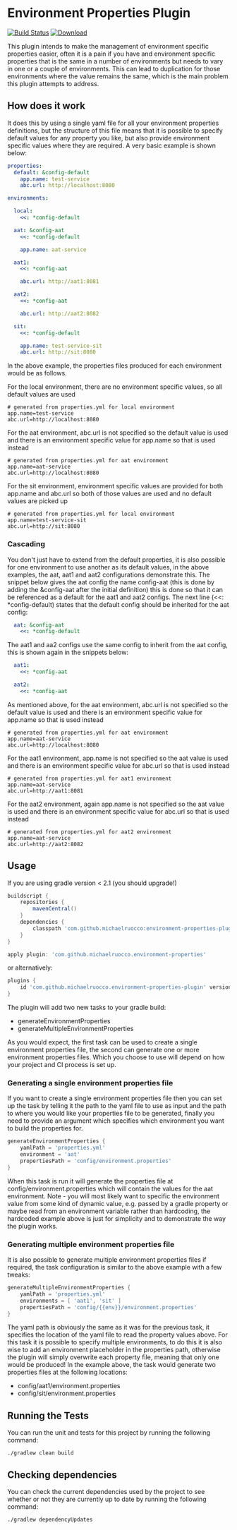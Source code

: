 # Environment Properties Plugin

[![Build Status](https://travis-ci.org/michaelruocco/environment-properties-plugin.svg?branch=master)](https://travis-ci.org/michaelruocco/environment-properties-plugin)
[![Download](https://api.bintray.com/packages/michaelruocco/maven/environment-properties-plugin/images/download.svg) ](https://bintray.com/michaelruocco/maven/environment-properties-plugin/_latestVersion)

This plugin intends to make the management of environment specific properties easier, often it is a pain if you have
and environment specific properties that is the same in a number of environments but needs to vary in one or a couple
of environments. This can lead to duplication for those environments where the value remains the same, which is the
main problem this plugin attempts to address.

## How does it work

It does this by using a single yaml file for all your environment properties definitions, but the structure of this file
means that it is possible to specify default values for any property you like, but also provide environment specific
values where they are required. A very basic example is shown below:

```yaml
properties:
  default: &config-default
    app.name: test-service
    abc.url: http://localhost:8080

environments:

  local:
    <<: *config-default

  aat: &config-aat
    <<: *config-default

    app.name: aat-service

  aat1:
    <<: *config-aat

    abc.url: http://aat1:8081

  aat2:
    <<: *config-aat

    abc.url: http://aat2:8082

  sit:
    <<: *config-default

    app.name: test-service-sit
    abc.url: http://sit:8080
```

In the above example, the properties files produced for each environment would be as
follows.

For the local environment, there are no environment specific values, so all default
values are used

```properties
# generated from properties.yml for local environment
app.name=test-service
abc.url=http://localhost:8080
```

For the aat environment, abc.url is not specified so the default value is used and
there is an environment specific value for app.name so that is used instead

```properties
# generated from properties.yml for aat environment
app.name=aat-service
abc.url=http://localhost:8080
```

For the sit environment, environment specific values are provided for both app.name and
abc.url so both of those values are used and no default values are picked up

```properties
# generated from properties.yml for local environment
app.name=test-service-sit
abc.url=http://sit:8080
```

### Cascading

You don't just have to extend from the default properties, it is also possible for one
environment to use another as its default values, in the above examples, the aat, aat1
and aat2 configurations demonstrate this. The snippet below gives the aat config the name
config-aat (this is done by adding the &config-aat after the initial definition) this is
done so that it can be referenced as a default for the aat1 and aat2 configs. The next
line (<<: *config-default) states that the default config should be inherited for the 
aat config:

```yaml
  aat: &config-aat
    <<: *config-default
```

The aat1 and aa2 configs use the same config to inherit from the aat config, this is
shown again in the snippets below:

```yaml
  aat1:
    <<: *config-aat
```

```yaml
  aat2:
    <<: *config-aat
```

As mentioned above, for the aat environment, abc.url is not specified so the default value is used and
there is an environment specific value for app.name so that is used instead

```properties
# generated from properties.yml for aat environment
app.name=aat-service
abc.url=http://localhost:8080
```

For the aat1 environment, app.name is not specified so the aat value is used and
there is an environment specific value for abc.url so that is used instead

```properties
# generated from properties.yml for aat1 environment
app.name=aat-service
abc.url=http://aat1:8081
```

For the aat2 environment, again app.name is not specified so the aat value is used and
there is an environment specific value for abc.url so that is used instead

```properties
# generated from properties.yml for aat2 environment
app.name=aat-service
abc.url=http://aat2:8082
```

## Usage

If you are using gradle version < 2.1 (you should upgrade!)

```gradle
buildscript {
    repositories {
        mavenCentral()
    }
    dependencies {
        classpath 'com.github.michaelruocco:environment-properties-plugin:0.1.0'
    }
}

apply plugin: 'com.github.michaelruocco.environment-properties'
```

or alternatively:

```gradle
plugins {
    id 'com.github.michaelruocco.environment-properties-plugin' version '0.1.0'
}
```

The plugin will add two new tasks to your gradle build:

* generateEnvironmentProperties
* generateMultipleEnvironmentProperties

As you would expect, the first task can be used to create a single environment
properties file, the second can generate one or more environment properties files.
Which you choose to use will depend on how your project and CI process is set up.

### Generating a single environment properties file

If you want to create a single environment properties file then you can set up the
task by telling it the path to the yaml file to use as input and the path to where
you would like your properties file to be generated, finally you need to provide an
argument which specifies which environment you want to build the properties for.

```gradle
generateEnvironmentProperties {
    yamlPath = 'properties.yml'
    environment = 'aat'
    propertiesPath = 'config/environment.properties'
}
```

When this task is run it will generate the properties file at config/environment.properties
which will contain the values for the aat environment. Note - you will most likely want to
specific the environment value from some kind of dynamic value, e.g. passed by a gradle property
or maybe read from an environment variable rather than hardcoding, the hardcoded example above
is just for simplicity and to demonstrate the way the plugin works.

### Generating multiple environment properties file

It is also possible to generate multiple environment properties files if required, the task
configuration is similar to the above example with a few tweaks:

```gradle
generateMultipleEnvironmentProperties {
    yamlPath = 'properties.yml'
    environments = [ 'aat1', 'sit' ]
    propertiesPath = 'config/{{env}}/environment.properties'
}
```

The yaml path is obviously the same as it was for the previous task, it specifies the
location of the yaml file to read the property values above. For this task it is possible
to specify multiple environments, to do this it is also wise to add an environment placeholder
in the properties path, otherwise the plugin will simply overwrite each property file, meaning
that only one would be produced! In the example above, the task would generate two properties
files at the following locations:

* config/aat1/environment.properties
* config/sit/environment.properties

## Running the Tests

You can run the unit and tests for this project by running the following command:

```
./gradlew clean build
```

## Checking dependencies

You can check the current dependencies used by the project to see whether
or not they are currently up to date by running the following command:

```
./gradlew dependencyUpdates
```
